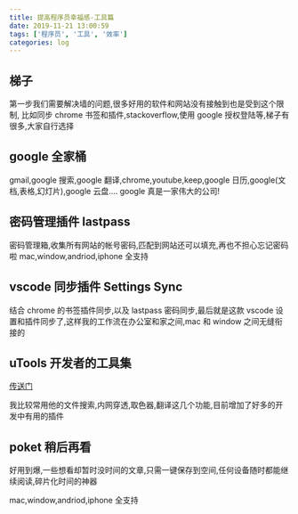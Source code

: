 ```yaml
---
title: 提高程序员幸福感-工具篇
date: 2019-11-21 13:00:59
tags: ['程序员', '工具', '效率']
categories: log
---
```


## 梯子

第一步我们需要解决墙的问题,很多好用的软件和网站没有接触到也是受到这个限制,
比如同步 chrome 书签和插件,stackoverflow,使用 google 授权登陆等,梯子有很多,大家自行选择

## google 全家桶

gmail,google 搜索,google 翻译,chrome,youtube,keep,google 日历,google(文档,表格,幻灯片),google 云盘....
google 真是一家伟大的公司!

## 密码管理插件 lastpass

密码管理箱,收集所有网站的帐号密码,匹配到网站还可以填充,再也不担心忘记密码啦
mac,window,andriod,iphone 全支持

## vscode 同步插件 Settings Sync

结合 chrome 的书签插件同步,以及 lastpass 密码同步,最后就是这款 vscode 设置和插件同步了,这样我的工作流在办公室和家之间,mac 和 window 之间无缝衔接的

## uTools 开发者的工具集

[传送门](https://www.u.tools/)

我比较常用他的文件搜索,内网穿透,取色器,翻译这几个功能,目前增加了好多的开发中有用的插件

## poket 稍后再看

好用到爆,一些想看却暂时没时间的文章,只需一键保存到空间,任何设备随时都能继续阅读,碎片化时间的神器

mac,window,andriod,iphone 全支持

##
